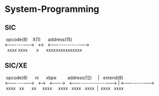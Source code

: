 # System-Programming
## SIC

&nbsp;opcode(8)&nbsp;&nbsp;&nbsp;&nbsp;X(1)&nbsp;&nbsp;&nbsp;&nbsp;&nbsp;&nbsp;address(15)  
<--------->&nbsp;&nbsp;&nbsp;<->&nbsp;&nbsp;&nbsp;<--------------->  
&nbsp;&nbsp;xxxx xxxx&nbsp;&nbsp;&nbsp;&nbsp;&nbsp;&nbsp;&nbsp;x&nbsp;&nbsp;&nbsp;&nbsp;&nbsp;&nbsp;xxxxxxxxxxxxxxx  


## SIC/XE 

&nbsp;opcode(6)&nbsp;&nbsp;&nbsp;&nbsp;&nbsp;&nbsp;ni&nbsp;&nbsp;&nbsp;&nbsp;&nbsp;&nbsp;xbpe&nbsp;&nbsp;&nbsp;&nbsp;&nbsp;&nbsp;&nbsp;&nbsp;&nbsp;address(12)&nbsp;&nbsp;&nbsp;&nbsp;&nbsp;|&nbsp;&nbsp;&nbsp;extend(8)  
<--------->&nbsp;&nbsp;&nbsp;<-->&nbsp;&nbsp;&nbsp;<---->&nbsp;&nbsp;&nbsp;<------------------>&nbsp;|&nbsp;<----------->  
&nbsp;xxxx&nbsp;&nbsp;&nbsp;xx&nbsp;&nbsp;&nbsp;&nbsp;&nbsp;&nbsp;xx&nbsp;&nbsp;&nbsp;&nbsp;&nbsp;xxxx&nbsp;&nbsp;&nbsp;&nbsp;&nbsp;xxxx&nbsp;&nbsp;&nbsp;xxxx&nbsp;&nbsp;&nbsp;xxxx&nbsp;&nbsp;|&nbsp;&nbsp;xxxx&nbsp;&nbsp;&nbsp;xxxx  

